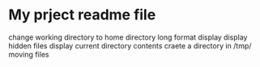 # My prject readme file
change working directory to home directory
long format display
display hidden files
display current directory contents
craete a directory in /tmp/
moving files
